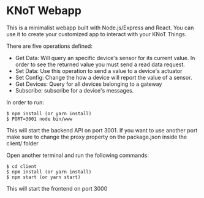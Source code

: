 # KNoT Webapp

This is a minimalist webapp built with Node.js/Express and React. You can use it to create your customized app to interact with your KNoT Things.

There are five operations defined:
- Get Data: Will query an specific device's sensor for its current value. In order to see the returned value you must send a read data request.
- Set Data: Use this operation to send a value to a device's actuator
- Set Config: Change the how a device will report the value of a sensor.
- Get Devices: Query for all devices belonging to a gateway
- Subscribe: subscribe for a device's messages.


In order to run:
```
$ npm install (or yarn install)
$ PORT=3001 node bin/www
```
This will start the backend API on port 3001. If you want to use another port make sure to change the proxy property on the package.json inside the client/ folder

Open another terminal and run the following commands:
```
$ cd client
$ npm install (or yarn install)
$ npm start (or yarn start)
```

This will start the frontend on port 3000

